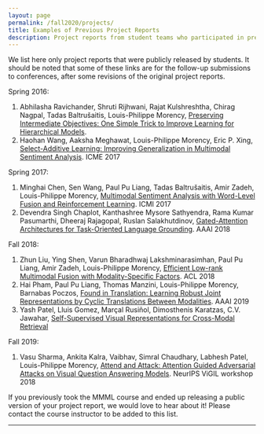 ```yaml
---
layout: page
permalink: /fall2020/projects/
title: Examples of Previous Project Reports
description: Project reports from student teams who participated in previous editions of the MMML course
---
```


We list here only project reports that were publicly released by students. It should be noted that some of these links are for the follow-up submissions to conferences, after some revisions of the original project reports.

Spring 2016:
1. Abhilasha Ravichander, Shruti Rijhwani, Rajat Kulshreshtha, Chirag Nagpal, Tadas Baltrušaitis, Louis-Philippe Morency, [Preserving Intermediate Objectives: One Simple Trick to Improve Learning for Hierarchical Models](https://arxiv.org/abs/1706.07867). 
2. Haohan Wang, Aaksha Meghawat, Louis-Philippe Morency, Eric P. Xing, [Select-Additive Learning: Improving Generalization in Multimodal Sentiment Analysis](https://arxiv.org/abs/1609.05244). ICME 2017

Spring 2017:
1. Minghai Chen, Sen Wang, Paul Pu Liang, Tadas Baltrušaitis, Amir Zadeh, Louis-Philippe Morency, [Multimodal Sentiment Analysis with Word-Level Fusion and Reinforcement Learning](https://arxiv.org/abs/1802.00924). ICMI 2017
2. Devendra Singh Chaplot, Kanthashree Mysore Sathyendra, Rama Kumar Pasumarthi, Dheeraj Rajagopal, Ruslan Salakhutdinov, [Gated-Attention Architectures for Task-Oriented Language Grounding](https://arxiv.org/abs/1706.07230). AAAI 2018

Fall 2018:
1. Zhun Liu, Ying Shen, Varun Bharadhwaj Lakshminarasimhan, Paul Pu Liang, Amir Zadeh, Louis-Philippe Morency, [Efficient Low-rank Multimodal Fusion with Modality-Specific Factors](https://arxiv.org/abs/1806.00064). ACL 2018
2. Hai Pham, Paul Pu Liang, Thomas Manzini, Louis-Philippe Morency, Barnabas Poczos, [Found in Translation: Learning Robust Joint Representations by Cyclic Translations Between Modalities](https://arxiv.org/abs/1812.07809). AAAI 2019
3. Yash Patel, Lluis Gomez, Marçal Rusiñol, Dimosthenis Karatzas, C.V. Jawahar, [Self-Supervised Visual Representations for Cross-Modal Retrieval](https://arxiv.org/abs/1902.00378)

Fall 2019:
1. Vasu Sharma, Ankita Kalra, Vaibhav, Simral Chaudhary, Labhesh Patel, Louis-Philippe Morency, [Attend and Attack: Attention Guided Adversarial Attacks on Visual Question Answering Models](https://nips2018vigil.github.io/static/papers/accepted/33.pdf). NeurIPS ViGIL workshop 2018

If you previously took the MMML course and ended up releasing a public version of your project report, we would love to hear about it! Please contact the course instructor to be added to this list.

***
